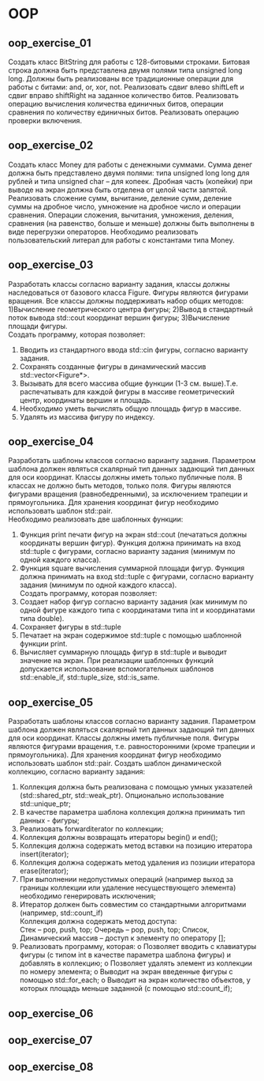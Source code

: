 # OOP
## oop_exercise_01
Создать класс BitString для работы с 128-битовыми строками. Битовая строка должна быть представлена двумя полями типа unsigned long long. Должны быть реализованы все традиционные операции для работы с битами: and, or, xor, not. Реализовать сдвиг влево shiftLeft и сдвиг вправо shiftRight на заданное количество битов. Реализовать операцию вычисления количества единичных битов, операции сравнения по количеству единичных битов. Реализовать операцию проверки включения.  
## oop_exercise_02
Создать класс Money для работы с денежными суммами. Сумма денег должна быть представлено двумя полями: типа unsigned long long для рублей и типа unsigned char – для копеек. Дробная часть (копейки) при выводе на экран должна быть отделена от целой части запятой. Реализовать сложение сумм, вычитание, деление сумм, деление суммы на дробное число, умножение на дробное число и операции сравнения.
Операции сложения, вычитания, умножения, деления, сравнения (на равенство, больше и меньше) должны быть выполнены в виде перегрузки операторов. 
Необходимо реализовать пользовательский литерал для работы с константами типа Money.  
## oop_exercise_03
Разработать классы согласно варианту задания, классы должны наследоваться от базового класса Figure. Фигуры являются фигурами вращения. Все классы должны поддерживать набор общих методов:
1)Вычисление геометрического центра фигуры;
2)Вывод в стандартный поток вывода std::cout координат вершин фигуры; 
3)Вычисление площади фигуры.  
Создать программу, которая позволяет:
1) Вводить из стандартного ввода std::cin фигуры, согласно варианту задания.
2) Сохранять созданные фигуры в динамический массив std::vector<Figure*>.
3) Вызывать для всего массива общие функции (1-3 см. выше).Т.е. распечатывать для каждой фигуры в массиве геометрический центр, координаты вершин и площадь.
4) Необходимо уметь вычислять общую площадь фигур в массиве.
5) Удалять из массива фигуру по индексу.

## oop_exercise_04
Разработать шаблоны классов согласно варианту задания. Параметром шаблона должен являться скалярный тип данных задающий тип данных для оси координат. Классы должны иметь только публичные поля. В классах не должно быть методов, только поля. Фигуры являются фигурами вращения (равнобедренными), за исключением трапеции и прямоугольника. Для хранения координат фигур необходимо использовать шаблон  std::pair.  
Необходимо реализовать две шаблонных функции:
1) Функция print печати фигур на экран std::cout  (печататься должны координаты вершин фигур). Функция должна принимать на вход std::tuple с фигурами, согласно варианту задания (минимум по одной каждого класса).
2) Функция square вычисления суммарной площади фигур. Функция должна принимать на вход std::tuple с фигурами, согласно варианту задания (минимум по одной каждого класса).  
Создать программу, которая позволяет:
1) Создает набор фигур согласно варианту задания (как минимум по одной фигуре каждого типа с координатами типа int и координатами типа double).
2) Сохраняет фигуры в std::tuple
3) Печатает на экран содержимое std::tuple с помощью шаблонной функции print.
4) Вычисляет суммарную площадь фигур в std::tuple и выводит значение на экран.
 При реализации шаблонных функций допускается использование вспомогательных шаблонов std::enable_if, std::tuple_size, std::is_same.

## oop_exercise_05
Разработать шаблоны классов согласно варианту задания.  Параметром шаблона должен являться скалярный тип данных задающий тип данных для оси координат. Классы должны иметь публичные поля. Фигуры являются фигурами вращения, т.е. равносторонними (кроме трапеции и прямоугольника). Для хранения координат фигур необходимо использовать шаблон  std::pair.
Создать шаблон динамической коллекцию, согласно варианту задания:
1) 	Коллекция должна быть реализована с помощью умных указателей (std::shared_ptr, std::weak_ptr). Опционально использование std::unique_ptr;
2) В качестве параметра шаблона коллекция должна принимать тип данных - фигуры;
3) Реализовать forwarditerator по коллекции;
4) Коллекция должны возвращать итераторы begin() и  end();
5) Коллекция должна содержать метод вставки на позицию итератора insert(iterator);
6) Коллекция должна содержать метод удаления из позиции итератора erase(iterator);
7) При выполнении недопустимых операций (например выход за границы коллекции или удаление несуществующего элемента) необходимо генерировать исключения;
8) Итератор должен быть совместим со стандартными алгоритмами (например, std::count_if)  
Коллекция должна содержать метод доступа:  
Стек – pop, push, top; Очередь – pop, push, top;	Список, Динамический массив – доступ к элементу по оператору [];
10)	Реализовать программу, которая:
o	Позволяет вводить с клавиатуры фигуры (с типом int в качестве параметра шаблона фигуры) и добавлять в коллекцию;
o	Позволяет удалять элемент из коллекции по номеру элемента;
o	Выводит на экран введенные фигуры c помощью std::for_each;
o	Выводит на экран количество объектов, у которых площадь меньше заданной (с помощью  std::count_if);
## oop_exercise_06
## oop_exercise_07
## oop_exercise_08
